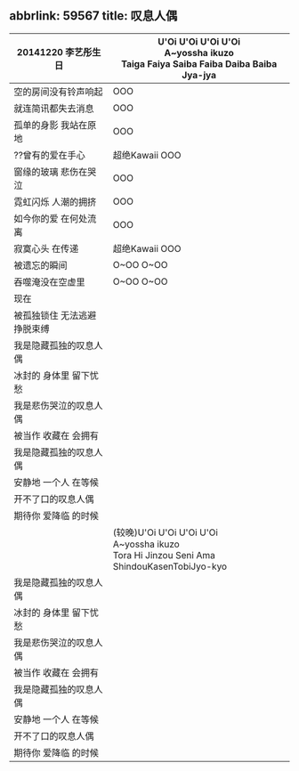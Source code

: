 abbrlink: 59567
title: 叹息人偶
---
|20141220 李艺彤生日|U'Oi U'Oi U'Oi U'Oi<br>A~yossha ikuzo<br>Taiga Faiya Saiba Faiba Daiba Baiba Jya-jya|
|--|--|
|空的房间没有铃声响起|OOO|
|就连简讯都失去消息|OOO|
|孤单的身影 我站在原地|OOO|
|??曾有的爱在手心|超绝Kawaii OOO|
|窗缘的玻璃 悲伤在哭泣|OOO|
|霓虹闪烁 人潮的拥挤|OOO|
|如今你的爱 在何处流离|OOO|
|寂寞心头 在传递|超绝Kawaii OOO|
|被遗忘的瞬间|O~OO O~OO|
|吞噬淹没在空虚里|O~OO O~OO|
|现在|      |
|被孤独锁住 无法逃避挣脱束缚|      |
|我是隐藏孤独的叹息人偶|      |
|冰封的 身体里 留下忧愁|      |
|我是悲伤哭泣的叹息人偶|      |
|被当作 收藏在 会拥有|      |
|我是隐藏孤独的叹息人偶|      |
|安静地 一个人 在等候|      |
|开不了口的叹息人偶|      |
|期待你 爱降临 的时候|      |
|      |(较晚)U'Oi U'Oi U'Oi U'Oi<br>A~yossha ikuzo<br>Tora Hi Jinzou Seni Ama ShindouKasenTobiJyo-kyo|
|我是隐藏孤独的叹息人偶|      |
|冰封的 身体里 留下忧愁|      |
|我是悲伤哭泣的叹息人偶|      |
|被当作 收藏在 会拥有|      |
|我是隐藏孤独的叹息人偶|      |
|安静地 一个人 在等候|      |
|开不了口的叹息人偶|      |
|期待你 爱降临 的时候|      |